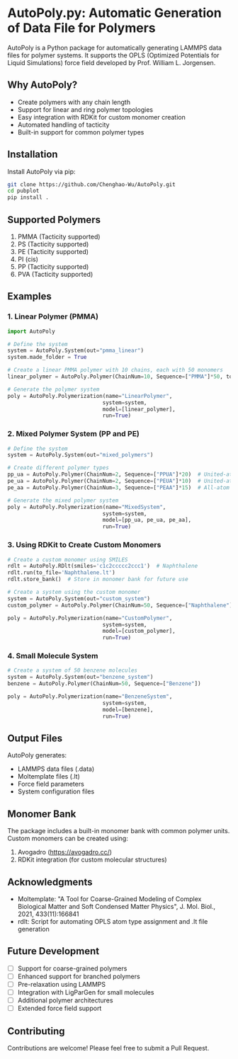 # AutoPoly.py: Automatic Generation of Data File for Polymers

AutoPoly is a Python package for automatically generating LAMMPS data files for polymer systems. It supports the OPLS (Optimized Potentials for Liquid Simulations) force field developed by Prof. William L. Jorgensen.

## Why AutoPoly?

- Create polymers with any chain length
- Support for linear and ring polymer topologies
- Easy integration with RDKit for custom monomer creation
- Automated handling of tacticity
- Built-in support for common polymer types

## Installation

Install AutoPoly via pip:
```bash
git clone https://github.com/Chenghao-Wu/AutoPoly.git
cd pubplot
pip install .
```

## Supported Polymers

1. PMMA (Tacticity supported)
2. PS (Tacticity supported)
3. PE (Tacticity supported)
4. PI (cis)
5. PP (Tacticity supported)
6. PVA (Tacticity supported)

## Examples

### 1. Linear Polymer (PMMA)
```python
import AutoPoly

# Define the system
system = AutoPoly.System(out="pmma_linear")
system.made_folder = True

# Create a linear PMMA polymer with 10 chains, each with 50 monomers
linear_polymer = AutoPoly.Polymer(ChainNum=10, Sequence=["PMMA"]*50, topology="linear")

# Generate the polymer system
poly = AutoPoly.Polymerization(name="LinearPolymer", 
                              system=system, 
                              model=[linear_polymer], 
                              run=True)
```

### 2. Mixed Polymer System (PP and PE)
```python
# Define the system
system = AutoPoly.System(out="mixed_polymers")

# Create different polymer types
pp_ua = AutoPoly.Polymer(ChainNum=2, Sequence=["PPUA"]*20)  # United-atom PP
pe_ua = AutoPoly.Polymer(ChainNum=2, Sequence=["PEUA"]*10)  # United-atom PE
pe_aa = AutoPoly.Polymer(ChainNum=3, Sequence=["PEAA"]*15)  # All-atom PE

# Generate the mixed polymer system
poly = AutoPoly.Polymerization(name="MixedSystem",
                              system=system,
                              model=[pp_ua, pe_ua, pe_aa],
                              run=True)
```

### 3. Using RDKit to Create Custom Monomers
```python
# Create a custom monomer using SMILES
rdlt = AutoPoly.RDlt(smiles='c1c2ccccc2ccc1')  # Naphthalene
rdlt.run(to_file='Naphthalene.lt')
rdlt.store_bank()  # Store in monomer bank for future use

# Create a system using the custom monomer
system = AutoPoly.System(out="custom_system")
custom_polymer = AutoPoly.Polymer(ChainNum=50, Sequence=["Naphthalene"])

poly = AutoPoly.Polymerization(name="CustomPolymer",
                              system=system,
                              model=[custom_polymer],
                              run=True)
```

### 4. Small Molecule System
```python
# Create a system of 50 benzene molecules
system = AutoPoly.System(out="benzene_system")
benzene = AutoPoly.Polymer(ChainNum=50, Sequence=["Benzene"])

poly = AutoPoly.Polymerization(name="BenzeneSystem",
                              system=system,
                              model=[benzene],
                              run=True)
```

## Output Files

AutoPoly generates:
- LAMMPS data files (.data)
- Moltemplate files (.lt)
- Force field parameters
- System configuration files

## Monomer Bank

The package includes a built-in monomer bank with common polymer units. Custom monomers can be created using:
1. Avogadro (https://avogadro.cc/)
2. RDKit integration (for custom molecular structures)

## Acknowledgments

- Moltemplate: "A Tool for Coarse-Grained Modeling of Complex Biological Matter and Soft Condensed Matter Physics", J. Mol. Biol., 2021, 433(11):166841
- rdlt: Script for automating OPLS atom type assignment and .lt file generation

## Future Development

- [ ] Support for coarse-grained polymers
- [ ] Enhanced support for branched polymers
- [ ] Pre-relaxation using LAMMPS
- [ ] Integration with LigParGen for small molecules
- [ ] Additional polymer architectures
- [ ] Extended force field support

## Contributing

Contributions are welcome! Please feel free to submit a Pull Request.
